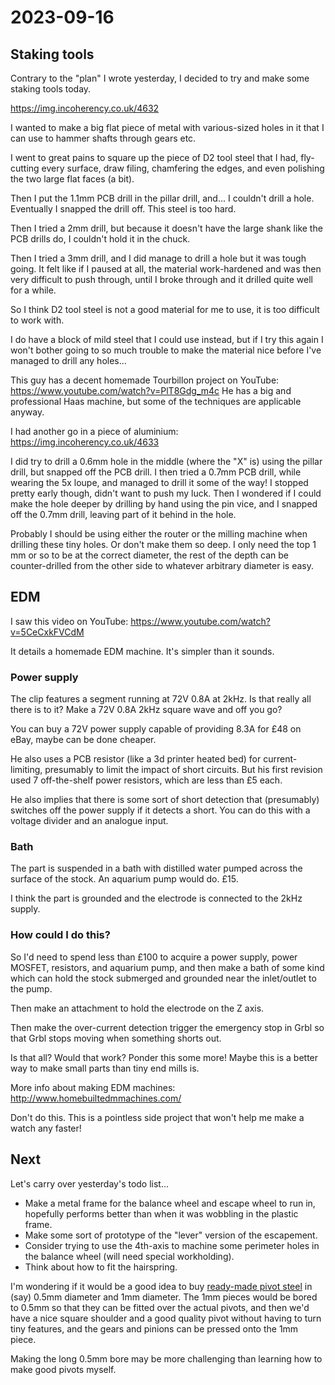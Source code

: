# 2023-09-16

## Staking tools

Contrary to the "plan" I wrote yesterday, I decided to try and make some
staking tools today.

https://img.incoherency.co.uk/4632

I wanted to make a big flat piece of metal with various-sized holes in it
that I can use to hammer shafts through gears etc.

I went to great pains to square up the piece of D2 tool steel that I had,
fly-cutting every surface, draw filing, chamfering the edges, and even
polishing the two large flat faces (a bit).

Then I put the 1.1mm PCB drill in the pillar drill, and... I couldn't drill
a hole. Eventually I snapped the drill off. This steel is too hard.

Then I tried a 2mm drill, but because it doesn't have the large shank
like the PCB drills do, I couldn't hold it in the chuck.

Then I tried a 3mm drill, and I did manage to drill a hole but it was tough
going. It felt like if I paused at all, the material work-hardened and was
then very difficult to push through, until I broke through and it drilled
quite well for a while.

So I think D2 tool steel is not a good material for me to use, it is too
difficult to work with.

I do have a block of mild steel that I could use instead, but if I try this
again I won't bother going to so much trouble to make the material nice
before I've managed to drill any holes...

This guy has a decent homemade Tourbillon project on YouTube: https://www.youtube.com/watch?v=PlT8Gdg_m4c
He has a big and professional Haas machine, but some of the techniques are applicable anyway.

I had another go in a piece of aluminium: https://img.incoherency.co.uk/4633

I did try to drill a 0.6mm hole in the middle (where the "X" is) using the pillar drill,
but snapped off the PCB drill. I then tried a 0.7mm PCB drill, while wearing the 5x loupe,
and managed to drill it some of the way! I stopped pretty early though, didn't want to
push my luck. Then I wondered if I could make the hole deeper by drilling by hand using
the pin vice, and I snapped off the 0.7mm drill, leaving part of it behind in the hole.

Probably I should be using either the router or the milling machine when drilling these
tiny holes. Or don't make them so deep. I only need the top 1 mm or so to be at
the correct diameter, the rest of the depth can be counter-drilled from the other side
to whatever arbitrary diameter is easy.

## EDM

I saw this video on YouTube: https://www.youtube.com/watch?v=5CeCxkFVCdM

It details a homemade EDM machine. It's simpler than it sounds.

### Power supply

The clip features a segment running at 72V 0.8A at 2kHz. Is that really all there
is to it? Make a 72V 0.8A 2kHz square wave and off you go?

You can buy a 72V power supply capable of providing 8.3A for £48 on eBay, maybe
can be done cheaper.

He also uses a PCB resistor (like a 3d printer heated bed) for current-limiting,
presumably to limit the impact of short circuits. But his first revision used
7 off-the-shelf power resistors, which are less than £5 each.

He also implies that there is some sort of short detection that (presumably)
switches off the power supply if it detects a short. You can do this with a
voltage divider and an analogue input.

### Bath

The part is suspended in a bath with distilled water pumped across the surface
of the stock. An aquarium pump would do. £15.

I think the part is grounded and the electrode is connected to the 2kHz supply.

### How could I do this?

So I'd need to spend less than £100 to acquire a power supply, power MOSFET, resistors,
and aquarium pump, and then make a bath of some kind which can hold the stock
submerged and grounded near the inlet/outlet to the pump.

Then make an attachment to hold the electrode on the Z axis.

Then make the over-current detection trigger the emergency stop in Grbl so
that Grbl stops moving when something shorts out.

Is that all? Would that work? Ponder this some more! Maybe this is a better way
to make small parts than tiny end mills is.

More info about making EDM machines: http://www.homebuiltedmmachines.com/

Don't do this. This is a pointless side project that won't help me make a watch any faster!

## Next

Let's carry over yesterday's todo list...

* Make a metal frame for the balance wheel and escape wheel to run in, hopefully performs better than when it was wobbling in the plastic frame.
* Make some sort of prototype of the "lever" version of the escapement.
* Consider trying to use the 4th-axis to machine some perimeter holes in the balance wheel (will need special workholding).
* Think about how to fit the hairspring.

I'm wondering if it would be a good idea to buy [ready-made pivot steel](https://www.cousinsuk.com/product/pivot-blue-steel-by-size)
in (say) 0.5mm diameter and 1mm diameter. The 1mm pieces would be bored to 0.5mm so that they
can be fitted over the actual pivots, and then we'd have a nice square shoulder and a good quality pivot
without having to turn tiny features, and the gears and pinions can be pressed onto the 1mm piece.

Making the long 0.5mm bore may be more challenging than learning how to make good pivots myself.

